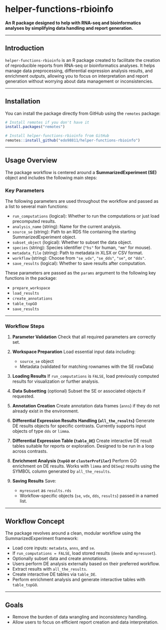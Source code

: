 
# helper-functions-rbioinfo

**An R package designed to help with RNA-seq and bioinformatics analyses by simplifying data handling and report generation.**

---

## Introduction

`helper-functions-rbioinfo` is an R package created to facilitate the creation of reproducible reports from RNA-seq or bioinformatics analyses. It helps manage data preprocessing, differential expression analysis results, and enrichment outputs, allowing you to focus on interpretation and report generation without worrying about data management or inconsistencies.

---

## Installation

You can install the package directly from GitHub using the `remotes` package:

```r
# Install remotes if you don't have it
install.packages("remotes")

# Install helper-functions-rbioinfo from GitHub
remotes::install_github("edo98811/helper-functions-rbioinfo")
```

---

## Usage Overview

The package workflow is centered around a **SummarizedExperiment (SE)** object and includes the following main steps:

### Key Parameters

The following parameters are used throughout the workflow and passed as a list to several main functions:

* `run_computations` (logical): Whether to run the computations or just load precomputed results.
* `analysis_name` (string): Name for the current analysis.
* `source_se` (string): Path to an RDS file containing the starting SummarizedExperiment object.
* `subset_object` (logical): Whether to subset the data object.
* `species` (string): Species identifier (`"hs"` for human, `"mm"` for mouse).
* `metadata_file` (string): Path to metadata in XLSX or CSV format.
* `workflow` (string): Choose from `"se_vdx"`, `"se_dds"`, `"se"`, or `"dds"`.
* `save_results` (logical): Whether to save results after computation.

These parameters are passed as the `params` argument to the following key functions in the package:

* `prepare_workspace`
* `load_results`
* `create_annotations`
* `table_topGO`
* `save_results`

---

### Workflow Steps

1. **Parameter Validation**
   Check that all required parameters are correctly set.

2. **Workspace Preparation**
   Load essential input data including:

   * `source_se` object
   * Metadata (validated for matching rownames with the SE rowData)

3. **Loading Results**
   If `run_computations` is `FALSE`, load previously computed results for visualization or further analysis.

4. **Data Subsetting** (optional)
   Subset the SE or associated objects if requested.

5. **Annotation Creation**
   Create annotation data frames (`anns`) if they do not already exist in the environment.

6. **Differential Expression Results Handling (`all_the_results`)**
   Generate DE results objects for specific contrasts.
   Currently supports input objects of type `dds` or `limma`.

7. **Differential Expression Table (`table_DE`)**
   Create interactive DE result tables suitable for reports or exploration.
   Designed to be run in a loop across contrasts.

8. **Enrichment Analysis (`topGO` or `clusterProfiler`)**
   Perform GO enrichment on DE results.
   Works with `limma` and `DESeq2` results using the SYMBOL column generated by `all_the_results`.

9. **Saving Results**
   Save:

   * `myresuset` as `results.rds`
   * Workflow-specific objects (`se`, `vdx`, `dds`, `results`) passed in a named list.

---

## Workflow Concept

The package revolves around a clean, modular workflow using the SummarizedExperiment framework:

* Load core inputs: `metadata`, `anns`, and `se`.
* If `run_computations = FALSE`, load stored results (`deede` and `myresuset`).
* Optionally subset data and create annotations.
* Users perform DE analysis externally based on their preferred workflow.
* Extract results with `all_the_results`.
* Create interactive DE tables via `table_DE`.
* Perform enrichment analysis and generate interactive tables with `table_topGO`.

---

## Goals

* Remove the burden of data wrangling and inconsistency handling.
* Allow users to focus on efficient report creation and data interpretation.
